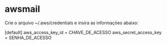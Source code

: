 # awsmail
Crie o arquivo ~/.aws/credentials e insira as informações abaixo:

[default]
aws_access_key_id = CHAVE_DE_ACESSO
aws_secret_access_key = SENHA_DE_ACESSO
